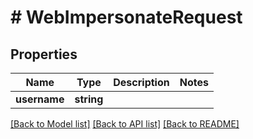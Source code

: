 # # WebImpersonateRequest

## Properties

Name | Type | Description | Notes
------------ | ------------- | ------------- | -------------
**username** | **string** |  |

[[Back to Model list]](../../README.md#models) [[Back to API list]](../../README.md#endpoints) [[Back to README]](../../README.md)

